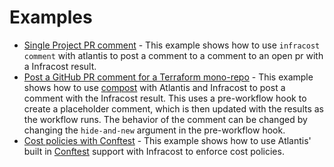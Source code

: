 # Examples

* [Single Project PR comment](single_project) - This example shows how to use `infracost comment` with atlantis to post a comment to a comment to an open pr with a Infracost result.
* [Post a GitHub PR comment for a Terraform mono-repo](monorepo_github_comment) - This example shows how to use [compost](https://github.com/infracost/compost) with Atlantis and Infracost to post a comment with the Infracost result. This uses a pre-workflow hook to create a placeholder comment, which is then updated with the results as the workflow runs. The behavior of the comment can be changed by changing the `hide-and-new` argument in the pre-workflow hook.
* [Cost policies with Conftest](conftest) - This example shows how to use Atlantis' built in [Conftest](https://www.conftest.dev/) support with Infracost to enforce cost policies.
